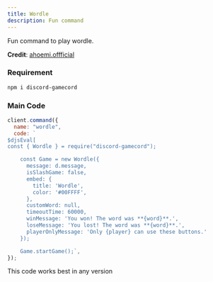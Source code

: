 ```yaml
---
title: Wordle
description: Fun command
---
```


Fun command to play wordle.

**Credit**: [ahoemi.offficial](https://discord.com/users/715852000096419900)

### Requirement

```bash
npm i discord-gamecord
```

### Main Code

```js
client.command({
  name: "wordle",
  code: `
$djsEval[
const { Wordle } = require("discord-gamecord");

    const Game = new Wordle({
      message: d.message,
      isSlashGame: false,
      embed: {
        title: 'Wordle',
        color: '#00FFFF',
      },
      customWord: null,
      timeoutTime: 60000,
      winMessage: 'You won! The word was **{word}**.',
      loseMessage: 'You lost! The word was **{word}**.',
      playerOnlyMessage: 'Only {player} can use these buttons.'
    });

    Game.startGame();`,
});
```

This code works best in any version
